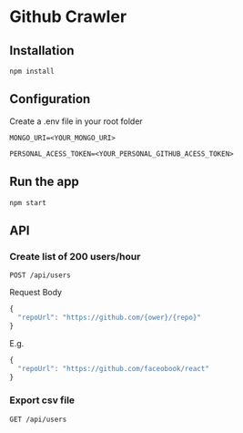 # Github Crawler

## Installation

`npm install`

## Configuration

Create a .env file in your root folder

```
MONGO_URI=<YOUR_MONGO_URI>

PERSONAL_ACESS_TOKEN=<YOUR_PERSONAL_GITHUB_ACESS_TOKEN>
```

## Run the app

`npm start`

## API

### Create list of 200 users/hour

`POST /api/users`

Request Body

```js
{
  "repoUrl": "https://github.com/{ower}/{repo}"
}
```

E.g.

```js
{
  "repoUrl": "https://github.com/faceobook/react"
}
```

### Export csv file

`GET /api/users`